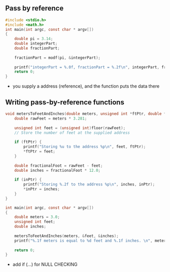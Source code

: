 ## Pass by reference

```c
#include <stdio.h>
#include <math.h>
int main(int argc, const char * argv[])
{
	double pi = 3.14;
	double integerPart;
	double fractionPart;
	
	fractionPart = modf(pi, &integerPart);
	
	printf("integerPart = %.0f, fractionPart = %.2f\n", integerPart, fractionPart);
	return 0;
}

```



-   you supply a address (reference), and the function puts the data there



## Writing pass-by-reference functions

```c
void metersToFeetAndInches(double meters, unsigned int *ftPtr, double *inPtr) {
	double rawFeet = meters * 3.281;
	
	unsigned int feet = (unsigned int)floor(rawFeet);
	// Store the number of feet at the supplied address
	
	if (ftPtr) {
		printf("Storing %u to the address %p\n", feet, ftPtr);
		*ftPtr = feet;
	}
	
	double fractionalFoot = rawFeet - feet;
	double inches = fractionalFoot * 12.0;
	
	if (inPtr) {
		printf("Storing %.2f to the address %p\n", inches, inPtr);
		*inPtr = inches;
	}
}

int main(int argc, const char * argv[])
{
	double meters = 3.0;
	unsigned int feet;
	double inches;
	
	metersToFeetAndInches(meters, &feet, &inches);
	printf("%.1f meters is equal to %d feet and %.1f inches. \n", meters, feet, inches);
	
	return 0;
}
```

-   add if (...) for NULL CHECKING